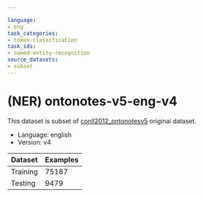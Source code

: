 ```yaml
---

language:
- eng
task_categories:
- token-classification
task_ids:
- named-entity-recognition
source_datasets:
- subset
---
```

    
# (NER) ontonotes-v5-eng-v4

This dataset is subset of [conll2012_ontonotesv5](https://huggingface.co/datasets/conll2012_ontonotesv5) original dataset.

- Language: english
- Version: v4

| Dataset | Examples |
| --- | --- | 
| Training | 75187 | 
| Testing | 9479 | 
